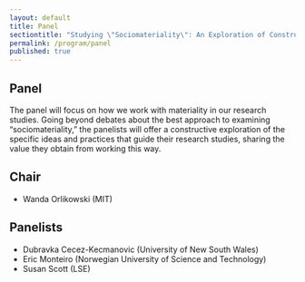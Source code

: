 ```yaml
---
layout: default
title: Panel
sectiontitle: "Studying \"Sociomateriality\": An Exploration of Constructs in the Making"
permalink: /program/panel
published: true
---
```

## Panel

The panel will focus on how we work with materiality in our research studies. Going beyond debates about the best approach to examining “sociomateriality,” the panelists will offer a constructive exploration of the specific ideas and practices that guide their research studies, sharing the value they obtain from working this way.
 
## Chair
- Wanda Orlikowski (MIT)

## Panelists
- Dubravka Cecez-Kecmanovic (University of New South Wales)
- Eric Monteiro (Norwegian University of Science and Technology)
- Susan Scott (LSE)
